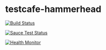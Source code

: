 # testcafe-hammerhead

[![Build Status](https://travis-ci.org/superroma/testcafe-hammerhead.svg)](https://travis-ci.org/superroma/testcafe-hammerhead)

[![Sauce Test Status](https://saucelabs.com/browser-matrix/testcafe-hammerhead.svg)](https://saucelabs.com/u/testcafe-hammerhead)

[![Health Monitor](https://testcafe-hhhm.devexpress.com/badge/last-commit.svg)](https://testcafe-hhhm.devexpress.com)


